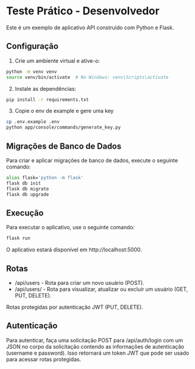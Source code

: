 # Teste Prático - Desenvolvedor

Este é um exemplo de aplicativo API construído com Python e Flask.

## Configuração

1. Crie um ambiente virtual e ative-o:

```bash
python -m venv venv
source venv/bin/activate  # No Windows: venv\Scripts\activate
```

2. Instale as dependências:

```bash
pip install -r requirements.txt
```

3. Copie o env de example e gere uma key

```bash
cp .env.example .env
python app/console/commands/generate_key.py
```

## Migrações de Banco de Dados

Para criar e aplicar migrações de banco de dados, execute o seguinte comando:

```bash
alias flask='python -m flask'
flask db init
flask db migrate
flask db upgrade
```

## Execução

Para executar o aplicativo, use o seguinte comando:

```bash
flask run
```

O aplicativo estará disponível em http://localhost:5000.

## Rotas

- /api/users - Rota para criar um novo usuário (POST).
- /api/users/<id> - Rota para visualizar, atualizar ou excluir um usuário (GET, PUT, DELETE).

Rotas protegidas por autenticação JWT (PUT, DELETE).

## Autenticação

Para autenticar, faça uma solicitação POST para /api/auth/login com um JSON no corpo da solicitação contendo as informações de autenticação (username e password). Isso retornará um token JWT que pode ser usado para acessar rotas protegidas.
